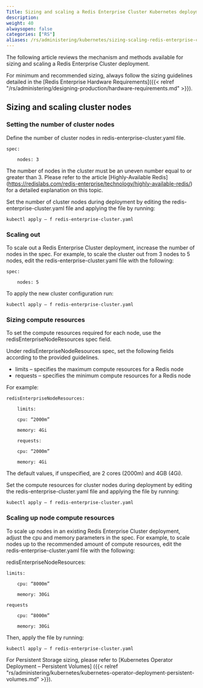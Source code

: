 ```yaml
---
Title: Sizing and scaling a Redis Enterprise Cluster Kubernetes deployment
description: 
weight: 40
alwaysopen: false
categories: ["RS"]
aliases: /rs/administering/kubernetes/sizing-scaling-redis-enterprise-cluster-kubernetes-deployment/
---
```

The following article reviews the mechanism and methods available for sizing 
and scaling a Redis Enterprise Cluster deployment.

For minimum and recommended sizing, always follow the sizing guidelines 
detailed in the [Redis Enterprise Hardware Requirements]({{< relref 
"/rs/administering/designing-production/hardware-requirements.md" >}}).

## Sizing and scaling cluster nodes

### Setting the number of cluster nodes

Define the number of cluster nodes in redis-enterprise-cluster.yaml file.

    spec:

        nodes: 3

The number of nodes in the cluster must be an uneven number 
equal to or greater than 3. Please refer to the article [Highly-Available Redis]
(https://redislabs.com/redis-enterprise/technology/highly-available-redis/) 
for a detailed explanation on this topic.

Set the number of cluster nodes during deployment 
by editing the redis-enterprise-cluster.yaml file and 
applying the file by running:

    kubectl apply – f redis-enterprise-cluster.yaml

### Scaling out

To scale out a Redis Enterprise Cluster deployment, increase the number of nodes 
in the spec. For example, to scale the cluster out from 3 nodes to 5 nodes, 
edit the redis-enterprise-cluster.yaml file with the following:

    spec:  

        nodes: 5

To apply the new cluster configuration run:

    kubectl apply – f redis-enterprise-cluster.yaml

### Sizing compute resources

To set the compute resources required for each node, 
use the redisEnterpriseNodeResources spec field.

Under redisEnterpriseNodeResources spec, set the following fields 
according to the provided guidelines.

- limits – specifies the maximum compute resources for a Redis node
- requests – specifies the minimum compute resources for a Redis node

For example:

    redisEnterpriseNodeResources:

        limits:

        cpu: “2000m”

        memory: 4Gi

        requests:

        cpu: “2000m”

        memory: 4Gi

The default values, if unspecified, are 2 cores (2000m) and 4GB (4Gi).

Set the compute resources for cluster nodes during deployment 
by editing the redis-enterprise-cluster.yaml file and 
applying the file by running:

    kubectl apply – f redis-enterprise-cluster.yaml

### Scaling up node compute resources

To scale up nodes in an existing Redis Enterprise Cluster deployment, 
adjust the cpu and memory parameters in the spec. For example, 
to scale nodes up to the recommended amount of compute resources, 
edit the redis-enterprise-cluster.yaml file with the following:

redisEnterpriseNodeResources:

    limits:

        cpu: “8000m”

        memory: 30Gi

    requests

        cpu: “8000m”

        memory: 30Gi

Then, apply the file by running:

    kubectl apply – f redis-enterprise-cluster.yaml

For Persistent Storage sizing, please refer to [Kubernetes Operator Deployment – Persistent Volumes]
({{< relref "rs/administering/kubernetes/kubernetes-operator-deployment-persistent-volumes.md" >}}).